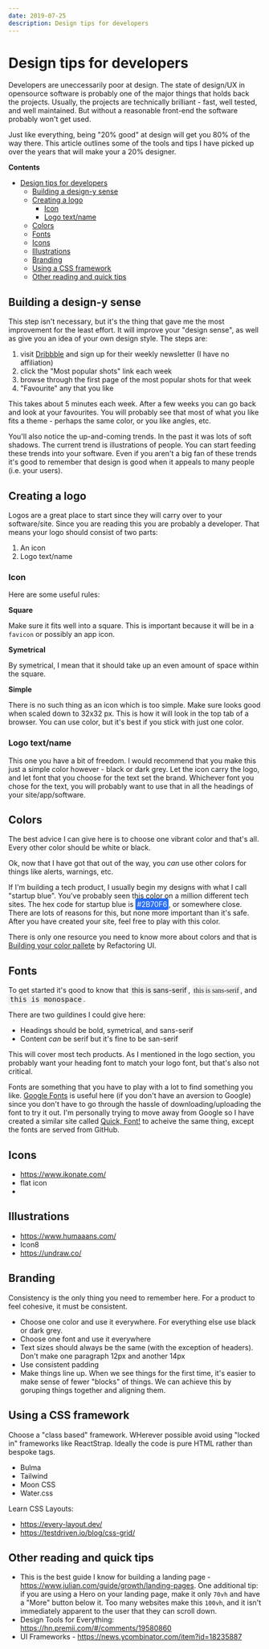 ```yaml
---
date: 2019-07-25
description: Design tips for developers
---
```


# Design tips for developers

Developers are uneccessarily poor at design. The state of design/UX in opensource software is probably one of the major things that holds back the projects. Usually, the projects are technically brilliant - fast, well tested, and well maintained. But without a reasonable front-end the software probably won't get used.

Just like everything, being "20% good" at design will get you 80% of the way there. This article outlines some of the tools and tips I have picked up over the years that will make your a 20% designer.

**Contents**
- [Design tips for developers](#design-tips-for-developers)
  - [Building a design-y sense](#building-a-design-y-sense)
  - [Creating a logo](#creating-a-logo)
    - [Icon](#icon)
    - [Logo text/name](#logo-textname)
  - [Colors](#colors)
  - [Fonts](#fonts)
  - [Icons](#icons)
  - [Illustrations](#illustrations)
  - [Branding](#branding)
  - [Using a CSS framework](#using-a-css-framework)
  - [Other reading and quick tips](#other-reading-and-quick-tips)


## Building a design-y sense

This step isn't necessary, but it's the thing that gave me the most improvement for the least effort. It will improve your "design sense", as well as give you an idea of your own design style. The steps are: 

1. visit [Dribbble](https://dribbble.com) and sign up for their weekly newsletter (I have no affiliation)
2. click the "Most popular shots" link each week
3. browse through the first page of the most popular shots for that week
4. "Favourite" any that you like

This takes about 5 minutes each week. After a few weeks you can go back and look at your favourites. You will probably see that most of what you like fits a theme - perhaps the same color, or you like angles, etc. 

You'll also notice the up-and-coming trends. In the past it was lots of soft shadows. The current trend is illustrations of people. You can start feeding these trends into your software. Even if you aren't a big fan of these trends it's good to remember that design is good when it appeals to many people (i.e. your users). 

## Creating a logo

Logos are a great place to start since they will carry over to your software/site. Since you are reading this you are probably a developer. That means your logo should consist of two parts:

1. An icon
2. Logo text/name

### Icon

Here are some useful rules:

**Square**

Make sure it fits well into a square. This is important because it will be in a `favicon` or possibly an app icon. 

**Symetrical**

By symetrical, I mean that it should take up an even amount of space within the square. 

**Simple**

There is no such thing as an icon which is too simple. Make sure looks good when scaled down to 32x32 px. This is how it will look in the top tab of a browser. You can use color, but it's best if you stick with just one color.

### Logo text/name

This one you have a bit of freedom. I would recommend that you make this just a simple color however - black or dark grey. Let the icon carry the logo, and let font that you choose for the text set the brand. Whichever font you chose for the text, you will probably want to use that in all the headings of your site/app/software.

## Colors

The best advice I can give here is to choose one vibrant color and that's all. Every other color should be white or black.

Ok, now that I have got that out of the way, you *can* use other colors for things like alerts, warnings, etc. 

If I'm building a tech product, I usually begin my designs with what I call "startup blue". You've probably seen this color on a million different tech sites. The hex code for startup blue is <span style="background-color:#2B70F6;color: #fff; padding:3px;border-radius:3px;">#2B70F6</span>, or somewhere close. There are lots of reasons for this, but none more important than it's safe. After you have created your site, feel free to play with this color.

There is only one resource you need to know more about colors and that is [Building your color pallete](https://refactoringui.com/previews/building-your-color-palette/) by Refactoring UI. 

## Fonts

To get started it's good to know that
<span style="background-color:#eee; padding:3px;border-radius:3px;">this is sans-serif</span>,
<span style="font-family:serif;background-color:#eee; padding:3px;border-radius:3px;">this is sans-serif</span>, and
<span style="font-family:monospace;background-color:#eee; padding:3px;border-radius:3px;">this is monospace</span>.

There are two guildines I could give here:

- Headings should be bold, symetrical, and sans-serif
- Content *can* be serif but it's fine to be san-serif

This will cover most tech products. As I mentioned in the logo section, you probably want your heading font to match your logo font, but that's also not critical.

Fonts are something that you have to play with a lot to find something you like. [Google Fonts](https://fonts.google.com/) is useful here (if you don't have an aversion to Google) since you don't have to go through the hassle of downloading/uploading the font to try it out. I'm personally trying to move away from Google so I have created a similar site called [Quick, Font!](https://quickfont.xyz/) to acheive the same thing, except the fonts are served from GitHub.  

## Icons

- https://www.ikonate.com/
- flat icon
- 

## Illustrations

- https://www.humaaans.com/
- Icon8
- https://undraw.co/


## Branding

Consistency is the only thing you need to remember here. For a product to feel cohesive, it must be consistent.

- Choose one color and use it everywhere. For everything else use black or dark grey.
- Choose one font and use it everywhere
- Text sizes should always be the same (with the exception of headers). Don't make one paragraph 12px and another 14px
- Use consistent padding
- Make things line up. When we see things for the first time, it's easier to make sense of fewer "blocks" of things. We can achieve this by goruping things together and aligning them. 

## Using a CSS framework

Choose a "class based" framework. WHerever possible avoid using "locked in" frameworks like ReactStrap. Ideally the code is pure HTML rather than bespoke tags. 

- Bulma
- Tailwind
- Moon CSS
- Water.css


Learn CSS Layouts:

- https://every-layout.dev/
- https://testdriven.io/blog/css-grid/


## Other reading and quick tips

- This is the best guide I know for building a landing page - https://www.julian.com/guide/growth/landing-pages. One additional tip: if you are using a Hero on your landing page, make it only `70vh` and have a "More" button below it. Too many websites make this `100vh`, and it isn't immediately apparent to the user that they can scroll down.
- Design Tools for Everything: https://hn.premii.com/#/comments/19580860
- UI Frameworks - https://news.ycombinator.com/item?id=18235887

